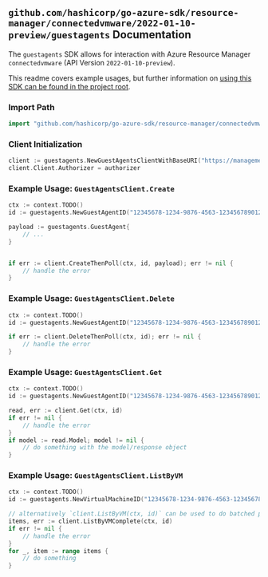 
## `github.com/hashicorp/go-azure-sdk/resource-manager/connectedvmware/2022-01-10-preview/guestagents` Documentation

The `guestagents` SDK allows for interaction with Azure Resource Manager `connectedvmware` (API Version `2022-01-10-preview`).

This readme covers example usages, but further information on [using this SDK can be found in the project root](https://github.com/hashicorp/go-azure-sdk/tree/main/docs).

### Import Path

```go
import "github.com/hashicorp/go-azure-sdk/resource-manager/connectedvmware/2022-01-10-preview/guestagents"
```


### Client Initialization

```go
client := guestagents.NewGuestAgentsClientWithBaseURI("https://management.azure.com")
client.Client.Authorizer = authorizer
```


### Example Usage: `GuestAgentsClient.Create`

```go
ctx := context.TODO()
id := guestagents.NewGuestAgentID("12345678-1234-9876-4563-123456789012", "example-resource-group", "virtualMachineName", "name")

payload := guestagents.GuestAgent{
	// ...
}


if err := client.CreateThenPoll(ctx, id, payload); err != nil {
	// handle the error
}
```


### Example Usage: `GuestAgentsClient.Delete`

```go
ctx := context.TODO()
id := guestagents.NewGuestAgentID("12345678-1234-9876-4563-123456789012", "example-resource-group", "virtualMachineName", "name")

if err := client.DeleteThenPoll(ctx, id); err != nil {
	// handle the error
}
```


### Example Usage: `GuestAgentsClient.Get`

```go
ctx := context.TODO()
id := guestagents.NewGuestAgentID("12345678-1234-9876-4563-123456789012", "example-resource-group", "virtualMachineName", "name")

read, err := client.Get(ctx, id)
if err != nil {
	// handle the error
}
if model := read.Model; model != nil {
	// do something with the model/response object
}
```


### Example Usage: `GuestAgentsClient.ListByVM`

```go
ctx := context.TODO()
id := guestagents.NewVirtualMachineID("12345678-1234-9876-4563-123456789012", "example-resource-group", "name")

// alternatively `client.ListByVM(ctx, id)` can be used to do batched pagination
items, err := client.ListByVMComplete(ctx, id)
if err != nil {
	// handle the error
}
for _, item := range items {
	// do something
}
```
